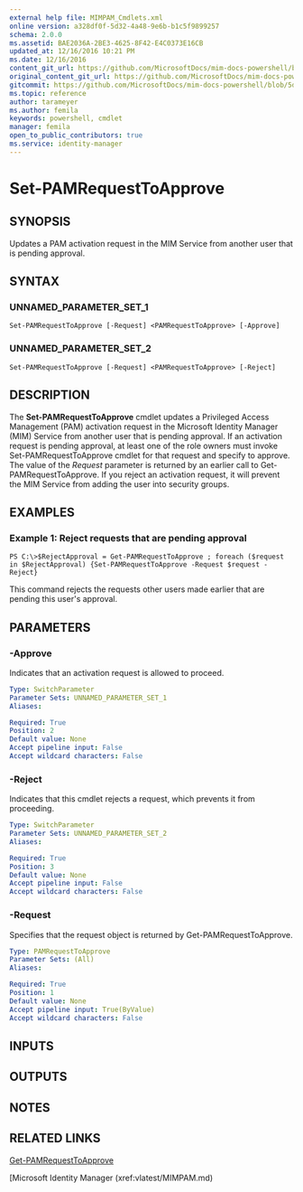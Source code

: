 ```yaml
---
external help file: MIMPAM_Cmdlets.xml
online version: a328df0f-5d32-4a48-9e6b-b1c5f9899257
schema: 2.0.0
ms.assetid: BAE2036A-2BE3-4625-8F42-E4C0373E16CB
updated_at: 12/16/2016 10:21 PM
ms.date: 12/16/2016
content_git_url: https://github.com/MicrosoftDocs/mim-docs-powershell/blob/master/MicrosoftIdentityManager/vlatest/Set-PAMRequestToApprove.md
original_content_git_url: https://github.com/MicrosoftDocs/mim-docs-powershell/blob/master/MicrosoftIdentityManager/vlatest/Set-PAMRequestToApprove.md
gitcommit: https://github.com/MicrosoftDocs/mim-docs-powershell/blob/5d96fa08a7ab9495ea82f55bde05b621f03e62cc/MicrosoftIdentityManager/vlatest/Set-PAMRequestToApprove.md
ms.topic: reference
author: tarameyer
ms.author: femila
keywords: powershell, cmdlet
manager: femila
open_to_public_contributors: true
ms.service: identity-manager
---
```


# Set-PAMRequestToApprove

## SYNOPSIS
Updates a PAM activation request in the MIM Service from another user that is pending approval.

## SYNTAX

### UNNAMED_PARAMETER_SET_1
```
Set-PAMRequestToApprove [-Request] <PAMRequestToApprove> [-Approve]
```

### UNNAMED_PARAMETER_SET_2
```
Set-PAMRequestToApprove [-Request] <PAMRequestToApprove> [-Reject]
```

## DESCRIPTION
The **Set-PAMRequestToApprove** cmdlet updates a Privileged Access Management (PAM) activation request in the Microsoft Identity Manager (MIM) Service from another user that is pending approval.
If an activation request is pending approval, at least one of the role owners must invoke Set-PAMRequestToApprove cmdlet for that request and specify to approve.
The value of the *Request* parameter is returned by an earlier call to Get-PAMRequestToApprove.
If you reject an activation request, it will prevent the MIM Service from adding the user into security groups.

## EXAMPLES

### Example 1: Reject requests that are pending approval
```
PS C:\>$RejectApproval = Get-PAMRequestToApprove ; foreach ($request in $RejectApproval) {Set-PAMRequestToApprove -Request $request -Reject}
```

This command rejects the requests other users made earlier that are pending this user's approval.

## PARAMETERS

### -Approve
Indicates that an activation request is allowed to proceed.

```yaml
Type: SwitchParameter
Parameter Sets: UNNAMED_PARAMETER_SET_1
Aliases: 

Required: True
Position: 2
Default value: None
Accept pipeline input: False
Accept wildcard characters: False
```

### -Reject
Indicates that this cmdlet rejects a request, which prevents it from proceeding.

```yaml
Type: SwitchParameter
Parameter Sets: UNNAMED_PARAMETER_SET_2
Aliases: 

Required: True
Position: 3
Default value: None
Accept pipeline input: False
Accept wildcard characters: False
```

### -Request
Specifies that the request object is returned by Get-PAMRequestToApprove.

```yaml
Type: PAMRequestToApprove
Parameter Sets: (All)
Aliases: 

Required: True
Position: 1
Default value: None
Accept pipeline input: True(ByValue)
Accept wildcard characters: False
```

## INPUTS

## OUTPUTS

## NOTES

## RELATED LINKS

[Get-PAMRequestToApprove](xref:vlatest/Get-PAMRequestToApprove.md)

[Microsoft Identity Manager (xref:vlatest/MIMPAM.md)

